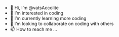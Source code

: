 - 👋 Hi, I’m @vatsAccolite
- 👀 I’m interested in coding
- 🌱 I’m currently learning more coding
- 💞️ I’m looking to collaborate on coding with others
- 📫 How to reach me ...

<!---
vatsAccolite/vatsAccolite is a ✨ special ✨ repository because its `README.md` (this file) appears on your GitHub profile.
You can click the Preview link to take a look at your changes.
--->
